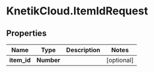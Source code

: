 # KnetikCloud.ItemIdRequest

## Properties
Name | Type | Description | Notes
------------ | ------------- | ------------- | -------------
**item_id** | **Number** |  | [optional] 


